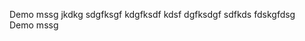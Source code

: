 Demo            mssg            jkdkg                   sdgfksgf            kdgfksdf kdsf      dgfksdgf sdfkds fdskgfdsg          
Demo mssg 
